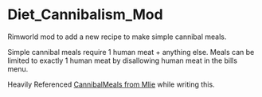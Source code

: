 # Diet_Cannibalism_Mod
Rimworld mod to add a new recipe to make simple cannibal meals.

Simple cannibal meals require 1 human meat + anything else. Meals can be limited to exactly 1 human meat by disallowing human meat in the bills menu.

Heavily Referenced [CannibalMeals from Mlie](https://github.com/emipa606/CannibalMeals) while writing this.
